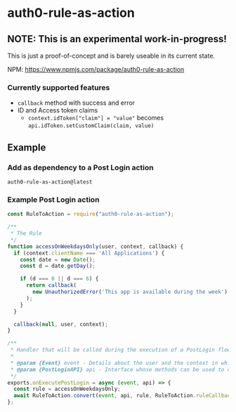# auth0-rule-as-action

## NOTE: This is an experimental work-in-progress!

This is just a proof-of-concept and is barely useable in its current state.

NPM: https://www.npmjs.com/package/auth0-rule-as-action

### Currently supported features
- `callback` method with success and error
- ID and Access token claims
  - `context.idToken["claim"] = "value"` becomes `api.idToken.setCustomClaim(claim, value)`

## Example

### Add as dependency to a Post Login action
```
auth0-rule-as-action@latest
```

### Example Post Login action

```javascript
const RuleToAction = require("auth0-rule-as-action");

/**
 * The Rule
 */
function accessOnWeekdaysOnly(user, context, callback) {
  if (context.clientName === 'All Applications') {
    const date = new Date();
    const d = date.getDay();

    if (d === 0 || d === 6) {
      return callback(
        new UnauthorizedError('This app is available during the week')
      );
    }
  }

  callback(null, user, context);
}

/**
 * Handler that will be called during the execution of a PostLogin flow.
 *
 * @param {Event} event - Details about the user and the context in which they are logging in.
 * @param {PostLoginAPI} api - Interface whose methods can be used to change the behavior of the login.
 */
exports.onExecutePostLogin = async (event, api) => {
  const rule = accessOnWeekdaysOnly;
  await RuleToAction.convert(event, api, rule, RuleToAction.ruleCallback);
};
```
